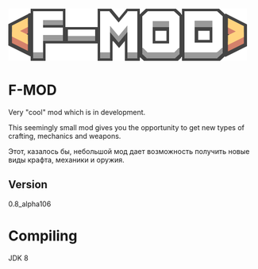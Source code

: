 ﻿![Logo](assets/icon-logo.png)

# F-MOD

Very "cool" mod which is in development.

This seemingly small mod gives you the opportunity to get new types of crafting, mechanics and weapons.

Этот, казалось бы, небольшой мод дает возможность получить новые виды крафта, механики и оружия.

## Version
0.8_alpha106

# Compiling
JDK 8
